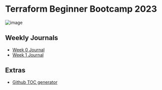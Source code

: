 # Terraform Beginner Bootcamp 2023

![image](https://github.com/anupbdn/terraform-beginner-bootcamp-2023/assets/30301206/5ff90b1c-be04-4cf8-9c0f-708fe2f52154)

## Weekly Journals
 - [Week 0 Journal](./journal/week0.md)
 - [Week 1 Journal](./journal/week1.md)

## Extras
 
 - [Github TOC generator](https://ecotrust-canada.github.io/markdown-toc/)
